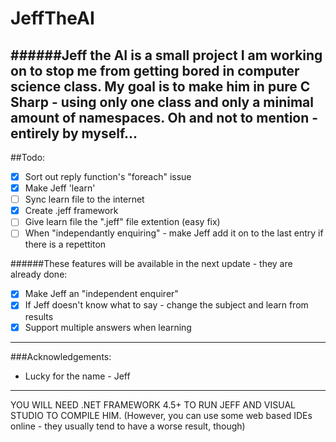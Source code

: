 # JeffTheAI
######Jeff the AI is a small project I am working on to stop me from getting bored in computer science class. My goal is to make him in pure C Sharp - using only one class and only a minimal amount of namespaces. Oh and not to mention - entirely by myself...
----
##Todo:
- [x] Sort out reply function's "foreach" issue
- [x] Make Jeff 'learn'
- [ ] Sync learn file to the internet
- [x] Create .jeff framework
- [ ] Give learn file the ".jeff" file extention (easy fix)
- [ ] When "independantly enquiring" - make Jeff add it on to the last entry if there is a repettiton 

######These features will be available in the next update - they are already done:
- [x] Make Jeff an "independent enquirer" 
- [x] If Jeff doesn't know what to say - change the subject and learn from results
- [x] Support multiple answers when learning

---
###Acknowledgements: 
- Lucky for the name - Jeff

---

YOU WILL NEED .NET FRAMEWORK 4.5+ TO RUN JEFF AND VISUAL STUDIO TO COMPILE HIM.
(However, you can use some web based IDEs online - they usually tend to have a worse result, though)
